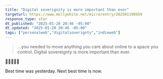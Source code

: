 ```yaml
---
title: "Digital soverignity is more important than ever"
targeturl: https://www.mollywhite.net/micro/entry/202501190959
response_type: star
dt_published: "2025-01-20 20:46 -05:00"
dt_updated: "2025-01-20 20:46 -05:00"
tags: ["personalweb","digitalsoverignty","indieweb"]
---
```


> ...you needed to move anything you care about online to a space you control. Digital sovereignty is more important than ever.

💯💯💯💯💯

Best time was yesterday. Next best time is now. 